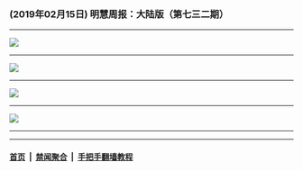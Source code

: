 ### (2019年02月15日) 明慧周报：大陆版（第七三二期） 

---

<img src="http://qikan.minghui.org/mhqkpage/qikanimage/2019/02/15/mhzb_732_pdf-online1.png"/><hr/>
<img src="http://qikan.minghui.org/mhqkpage/qikanimage/2019/02/15/mhzb_732_pdf-online2.png"/><hr/>
<img src="http://qikan.minghui.org/mhqkpage/qikanimage/2019/02/15/mhzb_732_pdf-online3.png"/><hr/>
<img src="http://qikan.minghui.org/mhqkpage/qikanimage/2019/02/15/mhzb_732_pdf-online4.png"/><hr/>


---

#### [首页](../../../..) &nbsp;|&nbsp; [禁闻聚合](https://github.com/gfw-breaker/banned-news) &nbsp;|&nbsp; [手把手翻墙教程](https://github.com/gfw-breaker/guides) 